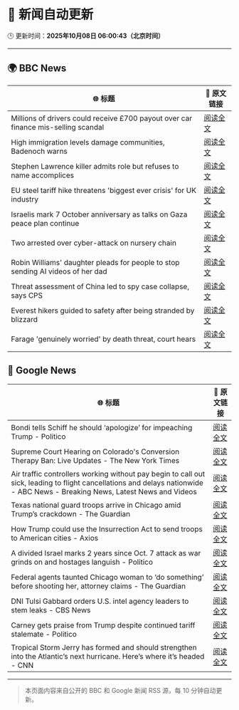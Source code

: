 # 🧠 新闻自动更新

🕒 更新时间：**2025年10月08日 06:00:43（北京时间）**

---

## 🌍 BBC News

| 🌐 标题 | 🔗 原文链接 |
|--------|-------------|
| Millions of drivers could receive £700 payout over car finance mis-selling scandal | [阅读全文](https://www.bbc.com/news/articles/cqlzwqv7xz1o?at_medium=RSS&at_campaign=rss) |
| High immigration levels damage communities, Badenoch warns | [阅读全文](https://www.bbc.com/news/articles/c5ye7njqp2eo?at_medium=RSS&at_campaign=rss) |
| Stephen Lawrence killer admits role but refuses to name accomplices | [阅读全文](https://www.bbc.com/news/articles/cewn99k9l7zo?at_medium=RSS&at_campaign=rss) |
| EU steel tariff hike threatens 'biggest ever crisis' for UK industry | [阅读全文](https://www.bbc.com/news/articles/cwy875px79po?at_medium=RSS&at_campaign=rss) |
| Israelis mark 7 October anniversary as talks on Gaza peace plan continue | [阅读全文](https://www.bbc.com/news/articles/c24rj4pg05no?at_medium=RSS&at_campaign=rss) |
| Two arrested over cyber-attack on nursery chain | [阅读全文](https://www.bbc.com/news/articles/cpvlgzk0xvpo?at_medium=RSS&at_campaign=rss) |
| Robin Williams' daughter pleads for people to stop sending AI videos of her dad | [阅读全文](https://www.bbc.com/news/articles/c0r0erqk18jo?at_medium=RSS&at_campaign=rss) |
| Threat assessment of China led to spy case collapse, says CPS | [阅读全文](https://www.bbc.com/news/articles/cy8rl7e7xp3o?at_medium=RSS&at_campaign=rss) |
| Everest hikers guided to safety after being stranded by blizzard | [阅读全文](https://www.bbc.com/news/articles/cd079zn2m5vo?at_medium=RSS&at_campaign=rss) |
| Farage 'genuinely worried' by death threat, court hears | [阅读全文](https://www.bbc.com/news/articles/cyv6zd73jmzo?at_medium=RSS&at_campaign=rss) |

## 📰 Google News

| 🌐 标题 | 🔗 原文链接 |
|--------|-------------|
| Bondi tells Schiff he should ‘apologize’ for impeaching Trump - Politico | [阅读全文](https://news.google.com/rss/articles/CBMilAFBVV95cUxOLS0ybTVGQVJncG53b0NtVGlnTDlWYUNsNWIzWWczSk9aa3FVOXV1dnhlbmtlblVvTnhSdFhxTXhBUWQ2c01KeFYzSC1iSWZENEZwSHNhTmlIaERZQzNlVW5OUUVQVEVxR2l1MDAyNHF0eVJYd0V6UDg4WlJoVjlUNUExRVc1VWRBUGkya0c1Zk4yR0Nk?oc=5) |
| Supreme Court Hearing on Colorado's Conversion Therapy Ban: Live Updates - The New York Times | [阅读全文](https://news.google.com/rss/articles/CBMigAFBVV95cUxNWldnNFpFQUhIamNVbWxTQXBHb0RXRC1teFh6OWx2U0RhTW53VlFLWG5BS09hSjJWSTJyblFTQ2QxNzgySS1sXzlXRDd6NWFXWFo3cU45UHd6Ny1wZDk5Sno2dTQ3bGZTVFg4eXRkMmkxc3FPRDI2R1RhN3d6Wk9NMA?oc=5) |
| Air traffic controllers working without pay begin to call out sick, leading to flight cancellations and delays nationwide - ABC News - Breaking News, Latest News and Videos | [阅读全文](https://news.google.com/rss/articles/CBMinAFBVV95cUxOeVo0VUI4YnkwVmI4LWFOeGlsUUVtd2Z6eEVsbGpHU1NnR0VoSjMwM3pmMVQzMnBsTWt6Y3RpZ09TUFZpdTRjdC1sUTA2ODJYa1dySFppTTRJM3RKN2xJUmNoek1BaXZqX2tmeUY1bF9hX3JsNmpsWk56VW8ySjRWaWJ4cUJwV0FJT1BEbjRyWjF6NlNBTW9BS3AtX1_SAaIBQVVfeXFMT0hTTEFVdnhGQXUyMEVvdVhMQkRrdjlzNUpKczh6TS1EWld0Vk13d2VQYkNEU0lzbFZhWGNNX2pybG5PMWVDSlVqektYNXZ6bm1oWTRzalltb2I3NnllUkVteEVsR0xDTXlZUWhDRnY5MTlUOEdpdm1HSEZqQkFfUkQ0aHhXeUJvM0pqTE93Z3BfM3YwTGJGZEM0ZG5NcmMwMDZ3?oc=5) |
| Texas national guard troops arrive in Chicago amid Trump’s crackdown - The Guardian | [阅读全文](https://news.google.com/rss/articles/CBMikwFBVV95cUxPRUt0b0hrRTQwcHYxeEp3VFlkTENuUWVVeUN0dk1vN1NXcDV3RW9yVldmTndQWGI4REU5dXRld1VJa0RfTmJ3WW1OYmRERmppMkszel95a0dHS2VsTU41WHNsQ0VfUzJLeDl5cmdNc0tBa3VEOERlcEJhU0xIZ0pPUFRXNnJuMGVIRVZqSVJHMTZlaVk?oc=5) |
| How Trump could use the Insurrection Act to send troops to American cities - Axios | [阅读全文](https://news.google.com/rss/articles/CBMikAFBVV95cUxQblJ2dkp2eDViUXhhUVdPeU9pZV85bkwzYUNFeGRiVlhLRERYekdENTExV2RuLVJqNE9Hb05kZ0dsM2wyaGljQ3NGR1hhT0wwZjJqclBKMnRpN3FvOGwwRVhjVkg1RkYwZzNubGlLMWxnWWpISGFodHBUV2xHSnVnN2xoc05YaDlhcGxYVWtsQW4?oc=5) |
| A divided Israel marks 2 years since Oct. 7 attack as war grinds on and hostages languish - Politico | [阅读全文](https://news.google.com/rss/articles/CBMijwFBVV95cUxPSHV2d3N0Vm9JLUFKZHRHNU1DWkVYc3c1SUhIVURWN2xTOUcwOGQ2S1VUSzRra2VxajNQTzdpaDYyVDF6WllrNjBiN081VDR6cE9VTHJwTW9uVjJRMzFWZlFTLTIzXzJGLTNVNEx0ZmQxU29QQ2t5bnd4YTJJWFprRGIyTDVJQzlHdWZHd3FJSQ?oc=5) |
| Federal agents taunted Chicago woman to ‘do something’ before shooting her, attorney claims - The Guardian | [阅读全文](https://news.google.com/rss/articles/CBMijgFBVV95cUxNYmUzdVVpXzNmRkpNakZWR2dDUjYzLWp0Mm95WVRDLUtNYWJZRS1BQWdLZXh1ZE9LeDdxZjMtR0pwUW1ac1NxY0lCZW5Zc2tFUUJtTExQWkJsWERlQUFfdmh6V1BHMXFFejh4a05IX0VaTkpKZS1kRHJOMDRndnRmbnVmVTRYQWZWX3ZpX3RB?oc=5) |
| DNI Tulsi Gabbard orders U.S. intel agency leaders to stem leaks - CBS News | [阅读全文](https://news.google.com/rss/articles/CBMilAFBVV95cUxNX080Z1BpbzFkbXY2NkZYUHNzTjRFR1RIdkVaNVBLTmYzejUxdnJNOWc5b1lOYzVKNXZDcDZLVkFfMFJXRElwaDMyMFVJOXRnUlBIeE0wR21QQkRidXZLVHBuN0QzWHBWU0x5TmJpN3g5cmJrSElZVld0dDdiUkFjcmpfYk5XazV5VFYzdXF4ZGtSeVl4?oc=5) |
| Carney gets praise from Trump despite continued tariff stalemate - Politico | [阅读全文](https://news.google.com/rss/articles/CBMiowFBVV95cUxPbEZWN0hZcTE5dklUM2R1OE9RRnVJLWVxemMwZXZWS3VNRUNucWduOExJd2NlREQwLVljZE1nc1N5NGQxQll4M2l3ajM3dHZ6VW9FNWU5emdnODVmRDRXbi1ja0hNSnN3OURyMldDOERocUtMeTZiZE55MlNsTURuT1FfZGtvcnpxU1lIMWYtVWtFMG1pTDN0REpDc1BEM0lHN2g4?oc=5) |
| Tropical Storm Jerry has formed and should strengthen into the Atlantic’s next hurricane. Here’s where it’s headed - CNN | [阅读全文](https://news.google.com/rss/articles/CBMihgFBVV95cUxNcjlfMjdma0E3MDR3MWl0YThIYlRNcmdialRkNE1WRHRpM1NldG43TnNaV3luZjJla2dWTXhYbHk3TmF0RHBhX1JHV0xqejYzaFlGWnZRdEFOWTdhUDE2Nld2SVQ3MFFMU095WjRVTm1Vam1hdUp3dEM3d1UwTWJfNG56aFA2Zw?oc=5) |

---
> 本页面内容来自公开的 BBC 和 Google 新闻 RSS 源，每 10 分钟自动更新。
